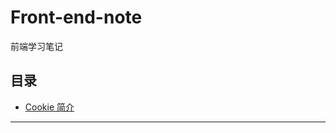 # Front-end-note
前端学习笔记
## 目录
* [Cookie 简介](https://github.com/Sulitude/Front-end-note/blob/master/Cookie.md)

***
[Cookie]: https://github.com/Sulitude/Front-end-note/blob/master/Cookie.md?_blank "Cookie 简介"





